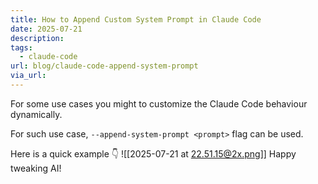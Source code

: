 ```yaml
---
title: How to Append Custom System Prompt in Claude Code
date: 2025-07-21
description: 
tags:
  - claude-code
url: blog/claude-code-append-system-prompt
via_url:
---
```

For some use cases you might to customize the Claude Code behaviour dynamically.

For such use case, `--append-system-prompt <prompt>` flag can be used. 

Here is a quick example 👇
![[2025-07-21 at 22.51.15@2x.png]]
Happy tweaking AI!